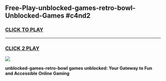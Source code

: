 
## Free-Play-unblocked-games-retro-bowl-Unblocked-Games #c4nd2
<h3>
<a href="https://news.freeplayer.one?title=unblocked-games-retro-bowl&ref=8M">CLICK TO PLAY</a></h3>
<hr>

<h3>
<a href="https://news.freeplayer.one?title=unblocked-games-retro-bowl&ref=8M">CLICK 2 PLAY</a>
  
</h3>

<a href="https://news.freeplayer.one?title=unblocked-games-retro-bowl&ref=8M"><img src="https://clearcache.store/games.png"></a>


**unblocked-games-retro-bowl games unblocked: Your Gateway to Fun and Accessible Online Gaming**
